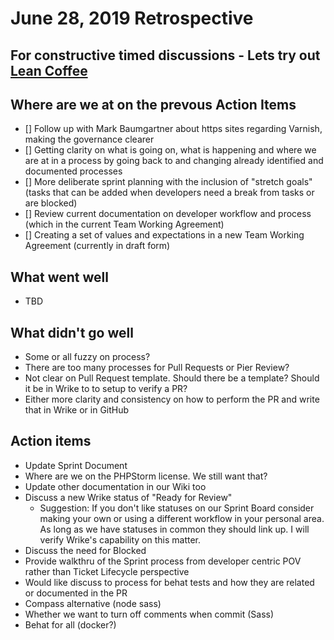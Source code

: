 # June 28, 2019 Retrospective

## For constructive timed discussions - Lets try out [Lean Coffee](http://agilecoffee.com/leancoffee/)

## Where are we at on the prevous Action Items
* [] Follow up with Mark Baumgartner about https sites regarding Varnish, making the governance clearer 
* [] Getting clarity on what is going on, what is happening and where we are at in a process by going back to and changing already identified and documented processes
* [] More deliberate sprint planning with the inclusion of "stretch goals" (tasks that can be added when developers need a break from tasks or are blocked)
* [] Review current documentation on developer workflow and process (which in the current Team Working Agreement)
* [] Creating a set of values and expectations in a new Team Working Agreement (currently in draft form)

## What went well

* TBD

## What didn't go well

* Some or all fuzzy on process?
* There are too many processes for Pull Requests or Pier Review?
* Not clear on Pull Request template. Should there be a template? Should it be in Wrike to to setup to verify a PR? 
* Either more clarity and consistency on how to perform the PR and write that in Wrike or in GitHub

## Action items

* Update Sprint Document
* Where are we on the PHPStorm license. We still want that?
* Update other documentation in our Wiki too
* Discuss a new Wrike status of "Ready for Review"
  * Suggestion: If you don't like statuses on our Sprint Board consider making your own or using a different workflow in your personal area. As long as we have statuses in common they should link up. I will verify Wrike's capability on this matter.
* Discuss the need for Blocked
* Provide walkthru of the Sprint process from developer centric POV rather than Ticket Lifecycle perspective
* Would like discuss to process for behat tests and how they are related or documented in the PR
* Compass alternative (node sass)
* Whether we want to turn off comments when commit (Sass)
* Behat for all (docker?)
